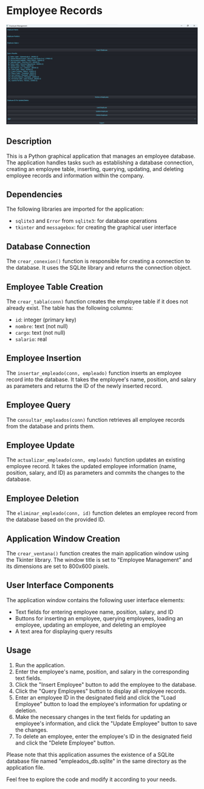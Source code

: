# Employee Records

![Employee Records](UI.png)

## Description
This is a Python graphical application that manages an employee database. The application handles tasks such as establishing a database connection, creating an employee table, inserting, querying, updating, and deleting employee records and information within the company.

## Dependencies
The following libraries are imported for the application:
- `sqlite3` and `Error` from `sqlite3`: for database operations
- `tkinter` and `messagebox`: for creating the graphical user interface

## Database Connection
The `crear_conexion()` function is responsible for creating a connection to the database. It uses the SQLite library and returns the connection object.

## Employee Table Creation
The `crear_tabla(conn)` function creates the employee table if it does not already exist. The table has the following columns:
- `id`: integer (primary key)
- `nombre`: text (not null)
- `cargo`: text (not null)
- `salario`: real

## Employee Insertion
The `insertar_empleado(conn, empleado)` function inserts an employee record into the database. It takes the employee's name, position, and salary as parameters and returns the ID of the newly inserted record.

## Employee Query
The `consultar_empleados(conn)` function retrieves all employee records from the database and prints them.

## Employee Update
The `actualizar_empleado(conn, empleado)` function updates an existing employee record. It takes the updated employee information (name, position, salary, and ID) as parameters and commits the changes to the database.

## Employee Deletion
The `eliminar_empleado(conn, id)` function deletes an employee record from the database based on the provided ID.

## Application Window Creation
The `crear_ventana()` function creates the main application window using the Tkinter library. The window title is set to "Employee Management" and its dimensions are set to 800x600 pixels.

## User Interface Components
The application window contains the following user interface elements:
- Text fields for entering employee name, position, salary, and ID
- Buttons for inserting an employee, querying employees, loading an employee, updating an employee, and deleting an employee
- A text area for displaying query results

## Usage
1. Run the application.
2. Enter the employee's name, position, and salary in the corresponding text fields.
3. Click the "Insert Employee" button to add the employee to the database.
4. Click the "Query Employees" button to display all employee records.
5. Enter an employee ID in the designated field and click the "Load Employee" button to load the employee's information for updating or deletion.
6. Make the necessary changes in the text fields for updating an employee's information, and click the "Update Employee" button to save the changes.
7. To delete an employee, enter the employee's ID in the designated field and click the "Delete Employee" button.

Please note that this application assumes the existence of a SQLite database file named "empleados_db.sqlite" in the same directory as the application file.

Feel free to explore the code and modify it according to your needs.